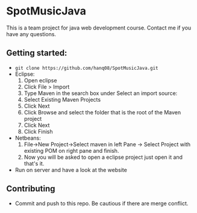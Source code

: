 # SpotMusicJava
This is a team project for java web development course. Contact me if you have any questions.
## Getting started:
- `git clone https://github.com/hanq08/SpotMusicJava.git`
- Eclipse:
  1. Open eclipse
  2. Click File > Import
  3. Type Maven in the search box under Select an import source:
  4. Select Existing Maven Projects
  5. Click Next
  6. Click Browse and select the folder that is the root of the Maven project 
  7. Click Next
  8. Click Finish
- Netbeans:
  1. File->New Project->Select maven in left Pane -> Select Project with existing POM on
  right pane and finish.
  2. Now you will be asked to open a eclipse project just open it and that's it.
- Run on server and have a look at the website
## Contributing
- Commit and push to this repo. Be cautious if there are merge conflict.

